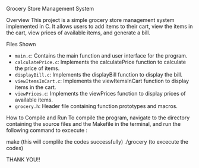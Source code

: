 Grocery Store Management System

Overview
This project is a simple grocery store management system implemented in C. 
It allows users to add items to their cart, view the items in the cart, view prices of available items, and generate a bill.

Files Shown
- `main.c`: Contains the main function and user interface for the program.
- `calculatePrice.c`: Implements the calculatePrice function to calculate the price of items.
- `displayBill.c`: Implements the displayBill function to display the bill.
- `viewItemsInCart.c`: Implements the viewItemsInCart function to display items in the cart.
- `viewPrices.c`: Implements the viewPrices function to display prices of available items.
- `grocery.h`: Header file containing function prototypes and macros.

How to Compile and Run
To compile the program, navigate to the directory containing the source files and the Makefile in the terminal,
and run the following command to excecute :

make
(this will complile the codes successfully)
./grocery
(to excecute the codes)

THANK YOU!!
